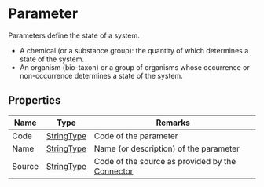 ﻿# Parameter

Parameters define the state of a system.

- A chemical (or a substance group): the quantity of which determines a state of the system.
- An organism (bio-taxon) or a group of organisms whose occurrence or non-occurrence determines a state of the system.

## Properties
| Name   | Type                                               | Remarks                                                                       |
|--------|----------------------------------------------------|-------------------------------------------------------------------------------|
| Code   | [StringType](/specifications/formats/data-type.md) | Code of the parameter                                                         |
| Name   | [StringType](/specifications/formats/data-type.md) | Name (or description) of the parameter                                        |
| Source | [StringType](/specifications/formats/data-type.md) | Code of the source as provided by the [Connector](/architecture/connector.md) |

